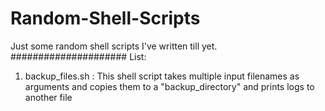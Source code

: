 # Random-Shell-Scripts
Just some random shell scripts I've written till yet.
#####################
List:
1) backup_files.sh : This shell script takes multiple input filenames as arguments and copies them to a "backup_directory" and prints logs to another file
